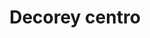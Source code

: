 ---
title: "Decorey centro"
url: /santo-domingo-de-los-tsachilas/decorey-centro/
shop: Lebensmittel
---